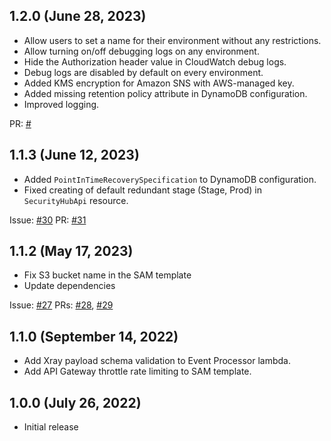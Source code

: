 ## 1.2.0 (June 28, 2023)

* Allow users to set a name for their environment without any restrictions.
* Allow turning on/off debugging logs on any environment.
* Hide the Authorization header value in CloudWatch debug logs.
* Debug logs are disabled by default on every environment.
* Added KMS encryption for Amazon SNS with AWS-managed key.
* Added missing retention policy attribute in DynamoDB configuration.
* Improved logging.

PR: [#]()

## 1.1.3 (June 12, 2023)

* Added `PointInTimeRecoverySpecification` to DynamoDB configuration.
* Fixed creating of default redundant stage (Stage, Prod) in `SecurityHubApi` resource.

Issue: [#30](https://github.com/jfrog/xray-aws-security-hub/issues/30)
PR: [#31](https://github.com/jfrog/xray-aws-security-hub/pull/31)

## 1.1.2 (May 17, 2023)

* Fix S3 bucket name in the SAM template
* Update dependencies

Issue: [#27](https://github.com/jfrog/xray-aws-security-hub/issues/27)
PRs: [#28](https://github.com/jfrog/xray-aws-security-hub/pull/28),
[#29](https://github.com/jfrog/xray-aws-security-hub/pull/29)

## 1.1.0 (September 14, 2022)

* Add Xray payload schema validation to Event Processor lambda.
* Add API Gateway throttle rate limiting to SAM template. 

## 1.0.0 (July 26, 2022)

* Initial release
